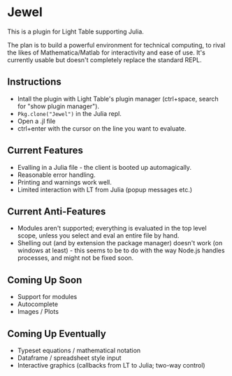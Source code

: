 # Jewel

This is a plugin for Light Table supporting Julia.

The plan is to build a powerful environment for technical computing, to rival the likes of Mathematica/Matlab for interactivity and ease of use. It's currently usable but doesn't completely replace the standard REPL.

## Instructions

* Intall the plugin with Light Table's plugin manager (ctrl+space, search for "show plugin manager").
* `Pkg.clone("Jewel")` in the Julia repl.
* Open a .jl file
* ctrl+enter with the cursor on the line you want to evaluate.

## Current Features

* Evalling in a Julia file - the client is booted up automagically.
* Reasonable error handling.
* Printing and warnings work well.
* Limited interaction with LT from Julia (popup messages etc.)

## Current Anti-Features

* Modules aren't supported; everything is evaluated in the top level scope, unless you select and eval an entire file by hand.
* Shelling out (and by extension the package manager) doesn't work (on windows at least) - this seems to be to do with the way Node.js handles processes, and might not be fixed soon.

## Coming Up Soon

* Support for modules
* Autocomplete
* Images / Plots

## Coming Up Eventually

* Typeset equations / mathematical notation
* Dataframe / spreadsheet style input
* Interactive graphics (callbacks from LT to Julia; two-way control)
